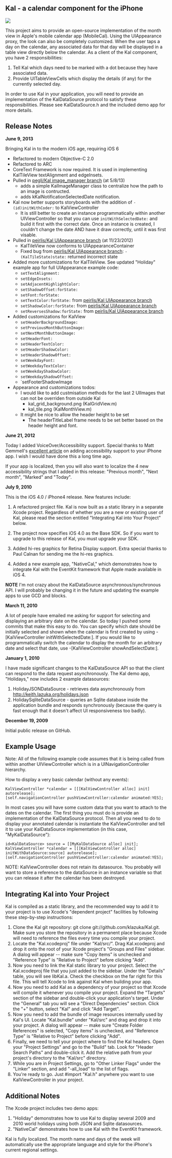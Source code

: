Kal - a calendar component for the iPhone
-----------------------------------------
![](http://farm9.staticflickr.com/8308/7898361456_debb9e2695.jpg)

This project aims to provide an open-source implementation of the month view in Apple's mobile calendar app (MobileCal). Using the UIAppearance proxy, the look can also be completely customized.  When the user taps a day on the calendar, any associated data for that day will be displayed in a table view directly below the calendar. As a client of the Kal component, you have 2 responsibilities:

1. Tell Kal which days need to be marked with a dot because they have associated data.
2. Provide UITableViewCells which display the details (if any) for the currently selected day.

In order to use Kal in your application, you will need to provide an implementation of the KalDataSource protocol to satisfy these responsibilities. Please see KalDataSource.h and the included demo app for more details.

Release Notes
-------------

**June 9, 2013**

Bringing Kal in to the modern iOS age, requiring iOS 6

* Refactored to modern Objective-C 2.0
* Refactored to ARC
* CoreText Framework is now required.  It is used in implementing KalTileView textAlignment and edgeInsets.
* Pulled in [pegli/Kal image_manager branch](https://github.com/pegli/Kal/commits/image_manager) (at 5/8/13) 
    * adds a simple KalImageManager class to centralize how the path to an image is contructed.
    * adds kKalNotificationSelectedDate notification.
* Kal now better supports storyboards with the addition of `-(id)initWithCoder:` to KalViewController
    * It is still better to create an instance programmatically within another UIViewController so that you can use  `initWithSelectedDate:` and build it first with the correct date.  Once an instance is created, I couldn't change the date AND have it draw correctly, until it was first visable.
* Pulled in [peirlis/Kal UIAppearance branch](https://github.com/pierlis/Kal/commit/UIAppearance) (at 11/23/2012)
    * KalTileView now conforms to UIAppearanceContainer
    * Fixed bug from [peirlis/Kal UIAppearance branch](https://github.com/pierlis/Kal/commit/UIAppearance): `-(KalTileState)state:`  returned incorrect state
* Added more customizations for KalTileView. See updated "Holiday" example app for full UIAppearance example code:
    * `setTextAlignment:`
    * `setEdgeInsets:`
    * `setAdjacentHighlightColor:`
    * `setShadowOffset:forState:`
    * `setFont:forState:`
    * `setTextColor:forState:` from [peirlis/Kal UIAppearance branch](https://github.com/pierlis/Kal/commit/UIAppearance) 
    * `setShadowColor:forState:` from [peirlis/Kal UIAppearance branch](https://github.com/pierlis/Kal/commit/UIAppearance) 
    * `setReversesShadow:forState:` from [peirlis/Kal UIAppearance branch](https://github.com/pierlis/Kal/commit/UIAppearance)
* Added customizations for KalView
    * `setHeaderBackgroundImage:`
    * `setPreviousMonthButtonImage:`
    * `setNextMonthButtonImage:`
    * `setHeaderFont:`
    * `setHeaderTextColor:`
    * `setHeaderShadowColor:`
    * `setHeaderShadowOffset:`
    * `setWeekdayFont:`
    * `setWeekdayTextColor:`
    * `setWeekdayShadowColor:`
    * `setWeekdayShadowOffset:`
    * `setFooterShadowImage
* Appearance and customizations todos:
    * I would like to add custmisation methods for the last 2 UIImages that can not be overriden from outside Kal
	    * kal_grid_background.png (KalGridView.m)
	    * kal_tile.png (KalMonthView.m)
    * It might be nice to allow the header height to be set
        * The headerTitleLabel frame needs to be set better based on the header height and font.

**June 21, 2012**

Today I added VoiceOver/Accessibility support. Special thanks to Matt Gemmell's [excellent article](http://mattgemmell.com/2010/12/19/accessibility-for-iphone-and-ipad-apps/) on adding accessibility support to your iPhone app. I wish I would have done this a long time ago.

If your app is localized, then you will also want to localize the 4 new accessibility strings that I added in this release: "Previous month", "Next month", "Marked" and "Today".

**July 9, 2010**

This is the iOS 4.0 / iPhone4 release. New features include:

1) A refactored project file. Kal is now built as a static library in a separate Xcode project. Regardless of whether you are a new or existing user of Kal, please read the section entitled "Integrating Kal into Your Project" below.

2) The project now specifies iOS 4.0 as the Base SDK. So if you want to upgrade to this release of Kal, you must upgrade your SDK.

3) Added hi-res graphics for Retina Display support. Extra special thanks to Paul Calnan for sending me the hi-res graphics.

4) Added a new example app, "NativeCal," which demonstrates how to integrate Kal with the EventKit framework that Apple made available in iOS 4.

**NOTE** I'm not crazy about the KalDataSource asynchronous/synchronous API. I will probably be changing it in the future and updating the example apps to use GCD and blocks.

**March 11, 2010**

A lot of people have emailed me asking for support for selecting and displaying an arbitrary date on the calendar. So today I pushed some commits that make this easy to do. You can specify which date should be initially selected and shown when the calendar is first created by using -[KalViewController initWithSelectedDate:]. If you would like to programmatically switch the calendar to display the month for an arbitrary date and select that date, use -[KalViewController showAndSelectDate:].

**January 1, 2010**

I have made significant changes to the KalDataSource API so that the client can respond to the data request asynchronously. The Kal demo app, "Holidays," now includes 2 example datasources:

1. HolidayJSONDataSource - retrieves data asynchronously from http://keith.lazuka.org/holidays.json
2. HolidaySqliteDataSource - queries an Sqlite database inside the application bundle and responds synchronously (because the query is fast enough that it doesn't affect UI responsiveness too badly).

**December 19, 2009**

Initial public release on GitHub.

Example Usage
-------------

Note: All of the following example code assumes that it is being called from
within another UIViewController which is in a UINavigationController hierarchy.

How to display a very basic calendar (without any events):

    KalViewController *calendar = [[[KalViewController alloc] init] autorelease];
    [self.navigationController pushViewController:calendar animated:YES];

In most cases you will have some custom data that you want to attach
to the dates on the calendar. The first thing you must do is provide
an implementation of the KalDataSource protocol. Then all you need to do
to display your annotated calendar is instantiate the KalViewController
and tell it to use your KalDataSource implementation (in this case, "MyKalDataSource"):

    id<KalDataSource> source = [[MyKalDataSource alloc] init];
    KalViewController *calendar = [[[KalViewController alloc] initWithDataSource:source] autorelease];
    [self.navigationController pushViewController:calendar animated:YES];

NOTE: KalViewController does not retain its datasource. You probably will want to store a reference to the dataSource in an instance variable so that you can release it after the calendar has been destroyed.

Integrating Kal into Your Project
---------------------------------

Kal is compiled as a static library, and the recommended way to add it to your project is to use Xcode's "dependent project" facilities by following these step-by-step instructions:

1. Clone the Kal git repository: git clone git://github.com/klazuka/Kal.git. Make sure you store the repository in a permanent place because Xcode will need to reference the files every time you compile your project.
2. Locate the "Kal.xcodeproj" file under "Kal/src/". Drag Kal.xcodeproj and drop it onto the root of your Xcode project's "Groups and Files" sidebar. A dialog will appear -- make sure "Copy items" is unchecked and "Reference Type" is "Relative to Project" before clicking "Add".
3. Now you need to link the Kal static library to your project. Select the Kal.xcodeproj file that you just added to the sidebar. Under the "Details" table, you will see libKal.a. Check the checkbox on the far right for this file. This will tell Xcode to link against Kal when building your app.
4. Now you need to add Kal as a dependency of your project so that Xcode will compile it whenever you compile your project. Expand the "Targets" section of the sidebar and double-click your application's target. Under the "General" tab you will see a "Direct Dependencies" section. Click the "+" button, select "Kal" and click "Add Target".
5. Now you need to add the bundle of image resources internally used by Kal's UI. Locate "Kal.bundle" under "Kal/src" and drag and drop it into your project. A dialog will appear -- make sure "Create Folder References" is selected, "Copy items" is unchecked, and "Reference Type" is "Relative to Project" before clicking "Add".
6. Finally, we need to tell your project where to find the Kal headers. Open your "Project Settings" and go to the "Build" tab. Look for "Header Search Paths" and double-click it. Add the relative path from your project's directory to the "Kal/src" directory.
7. While you are in Project Settings, go to "Other Linker Flags" under the "Linker" section, and add "-all_load" to the list of flags.
8. You're ready to go. Just #import "Kal.h" anywhere you want to use KalViewController in your project.

Additional Notes
----------------

The Xcode project includes two demo apps:
1) "Holiday" demonstrates how to use Kal to display several 2009 and 2010 world holidays using both JSON and Sqlite datasources.
2) "NativeCal" demonstrates how to use Kal with the EventKit framework.

Kal is fully localized. The month name and days of the week will automatically
use the appropriate language and style for the iPhone's current regional settings.


